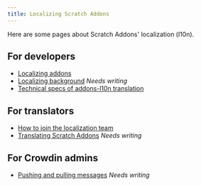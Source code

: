 ```yaml
---
title: Localizing Scratch Addons
---
```


Here are some pages about Scratch Addons' localization (l10n).

## For developers
- [Localizing addons](Localizing-addons)
- [Localizing background](Localizing-background) _Needs writing_
- [Technical specs of addons-l10n translation](https://github.com/ScratchAddons/ScratchAddons/blob/master/addons-l10n/README.md)

## For translators
- [How to join the localization team](How-to-join-the-localization-team)
- [Translating Scratch Addons](Translating-Scratch-Addons) _Needs writing_

## For Crowdin admins
- [Pushing and pulling messages](Pushing-and-Pulling-Messages) _Needs writing_
